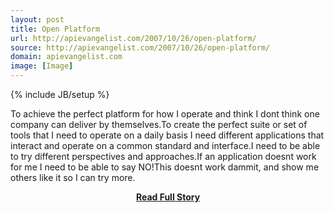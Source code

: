 ```yaml
---
layout: post
title: Open Platform
url: http://apievangelist.com/2007/10/26/open-platform/
source: http://apievangelist.com/2007/10/26/open-platform/
domain: apievangelist.com
image: [Image]
---
```

{% include JB/setup %}<p>To achieve the perfect platform for how I operate and think I dont think one company can deliver by themselves.To create the perfect suite or set of tools that I need to operate on a daily basis I need different applications that interact and operate on a common standard and interface.I need to be able to try different perspectives and approaches.If an application doesnt work for me I need to be able to say NO!This doesnt work dammit, and show me others like it so I can try more.</p>
<center><p><a href="http://apievangelist.com/2007/10/26/open-platform/" style='padding:25px; font-sze:18px; font-weight: bold;'>Read Full Story</a></p></center>
